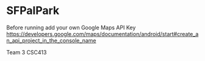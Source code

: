 # SFPalPark

Before running add your own Google Maps API Key
https://developers.google.com/maps/documentation/android/start#create_an_api_project_in_the_console_name

Team 3 CSC413
